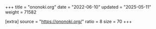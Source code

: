 +++
title = "ononoki.org"
date = "2022-06-10"
updated = "2025-05-11"
weight = 71582

[extra]
source = "https://ononoki.org/"
ratio = 8
size = 70
+++
